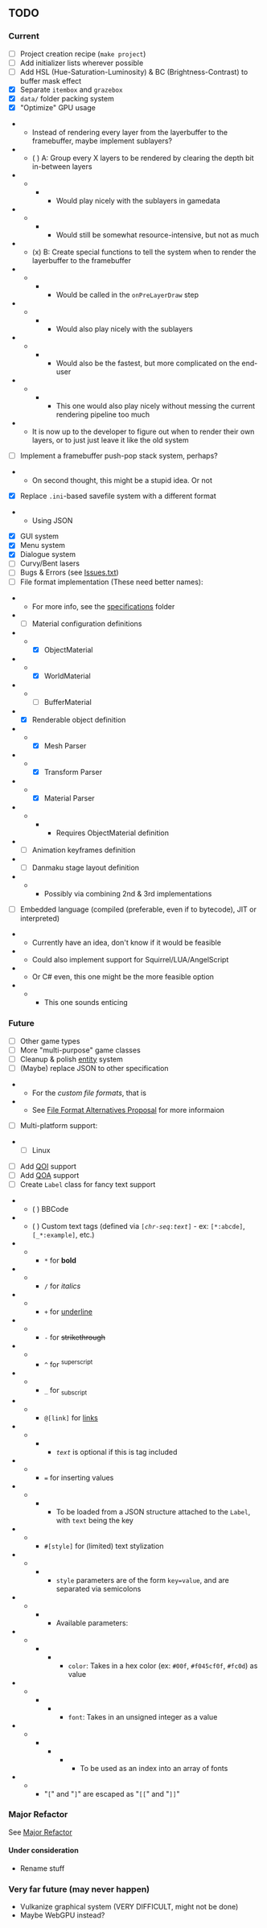 ## TODO

### Current
- [ ] Project creation recipe (`make project`)
- [ ] Add initializer lists wherever possible
- [ ] Add HSL (Hue-Saturation-Luminosity) & BC (Brightness-Contrast) to buffer mask effect
- [x] Separate `itembox` and `grazebox`
- [x] `data/` folder packing system
- [x] "Optimize" GPU usage
- - Instead of rendering every layer from the layerbuffer to the framebuffer, maybe implement sublayers?
- - ( ) A: Group every X layers to be rendered by clearing the depth bit in-between layers
- - - - Would play nicely with the sublayers in gamedata
- - - - Would still be somewhat resource-intensive, but not as much
- - (x) B: Create special functions to tell the system when to render the layerbuffer to the framebuffer
- - - - Would be called in the `onPreLayerDraw` step
- - - - Would also play nicely with the sublayers
- - - - Would also be the fastest, but more complicated on the end-user
- - - - This one would also play nicely without messing the current rendering pipeline too much
- - It is now up to the developer to figure out when to render their own layers, or to just just leave it like the old system
- [ ] Implement a framebuffer push-pop stack system, perhaps?
- - On second thought, this might be a stupid idea. Or not
- [x] Replace `.ini`-based savefile system with a different format
- - Using JSON
- [x] GUI system
- [x] Menu system
- [x] Dialogue system
- [ ] Curvy/Bent lasers
- [ ] Bugs & Errors (see [Issues.txt](../../Issues.txt))
- [ ] File format implementation (These need better names):
- - For more info, see the [specifications](../specifications) folder
- - [ ] Material configuration definitions
- - - [x] ObjectMaterial
- - - [x] WorldMaterial
- - - [ ] BufferMaterial
- - [x] Renderable object definition
- - - [x] Mesh Parser
- - - [x] Transform Parser
- - - [x] Material Parser
- - - - Requires ObjectMaterial definition
- - [ ] Animation keyframes definition
- - [ ] Danmaku stage layout definition
- - - Possibly via combining 2nd & 3rd implementations
- [ ] Embedded language (compiled (preferable, even if to bytecode), JIT or interpreted)
- - Currently have an idea, don't know if it would be feasible
- - Could also implement support for Squirrel/LUA/AngelScript
- - Or C# even, this one might be the more feasible option
- - - This one sounds enticing

### Future

- [ ] Other game types
- [ ] More "multi-purpose" game classes
- [ ] Cleanup & polish [entity](../../src/collection/entity/entity.hpp) system
- [ ] (Maybe) replace JSON to other specification
- - For the *custom file formats*, that is
- - See [File Format Alternatives Proposal](../../docs/changes/AltFormats.md) for more informaion
- [ ] Multi-platform support:
- - [ ] Linux
- [ ] Add [QOI](https://github.com/phoboslab/qoi/blob/master/qoi.h) support
- [ ] Add [QOA](https://github.com/phoboslab/qoa/blob/master/qoa.h) support
- [ ] Create `Label` class for fancy text support
- - ( ) BBCode
- - ( ) Custom text tags (defined via `[`*`chr-seq`*`:`*`text`*`]` - ex: `[*:abcde]`, `[_*:example]`, etc.)
- - - `*` for **bold**
- - - `/` for *italics*
- - - `+` for <ins>underline</ins>
- - - `-` for ~~strikethrough~~
- - - `^` for <sup>superscript</sup>
- - - `_` for <sub>subscript</sub>
- - - `@[link]` for [links](https://www.youtube.com/watch?v=ihCc2MoLF9k)
- - - - *`text`* is optional if this is tag included
- - - `=` for inserting values
- - - - To be loaded from a JSON structure attached to the `Label`, with `text` being the key
- - - `#[style]` for (limited) text stylization
- - - - `style` parameters are of the form `key=value`, and are separated via semicolons
- - - - Available parameters:
- - - - - `color`: Takes in a hex color (ex: `#00f`, `#f045cf0f`, `#fc0d`) as value
- - - - - `font`: Takes in an unsigned integer as a value
- - - - - - To be used as an index into an array of fonts
- - - "`[`" and "`]`" are escaped as "`[[`" and "`]]`"

### Major Refactor

See [Major Refactor](Refactor.md)

#### Under consideration

- Rename stuff

### Very far future (may never happen)

- Vulkanize graphical system (VERY DIFFICULT, might not be done)
- Maybe WebGPU instead?
